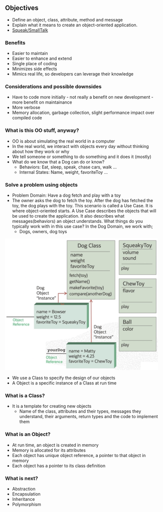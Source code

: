 ## Objectives

- Define an object, class, attribute, method and message
- Explain what it means to create an object-oriented application.
- [Squeak/SmallTalk](https://squeak.org/)

### Benefits 

- Easier to maintain
- Easier to enhance and extend
- Single place of coding
- Minimizes side effects
- Mimics real life, so developers can leverage their knowledge

### Considerations and possible downsides

- Have to code more initially - not really a benefit on new development - more benefit on maintainance
- More verbose
- Memory allocation, garbage collection, slight performance impact over compiled code

### What is this OO stuff, anyway?

- OO is about simulating the real world in a computer
- In the real world, we interact with objects every day without thinking about how they work or why 
- We tell someone or something to do something and it does it (mostly)
- What do we know that a Dog can do or know? 
    - Behaviors: Eat, sleep, speak, chase cars, walk ...
    - Internal States: Name, weight, favoriteToy ...

### Solve a problem using objects

- Problem Domain: Have a dog fetch and play with a toy
- The owner asks the dog to fetch the toy. After the dog has fetched the toy, the dog plays with the toy. This scenario is called a Use Case. It is where object-oriented starts. A Use Case describes the objects that will be used to create the application. It also describes what messages(behaviors) an object understands. What things do you typically work with in this use case? In the Dog Domain, we work with;
    - Dogs, owners, dog toys

![An example of object-oriented concept](object-oriented.png)
- We use a Class to specify the design of our objects
- A Object is a specific instance of a Class at run time

### What is a Class?

- It is a template for creating new objects
    - Name of the class, attributes and their types, messages they understand, their arguments, return types and the code to implement them

### What is an Object?

- At run time, an object is created in memory
- Memory is allocated for its attributes
- Each object has unique object reference, a pointer to that object in memory
- Each object has a pointer to its class definition

### What is next?

- Abstraction
- Encapsulation
- Inheritance 
- Polymorphism